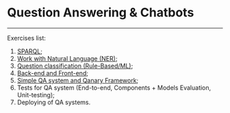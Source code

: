 # Question Answering & Chatbots

***

Exercises list:
1. [SPARQL](https://github.com/Perevalov/qa_chatbots_exercises/tree/main/Exercise_1);
2. [Work with Natural Language (NER)](https://github.com/Perevalov/qa_chatbots_exercises/tree/main/Exercise_2);
3. [Question classification (Rule-Based/ML)](https://github.com/Perevalov/qa_chatbots_exercises/tree/main/Exercise_3);
4. [Back-end and Front-end](https://github.com/Perevalov/qa_chatbots_exercises/tree/main/Exercise_4);
5. [Simple QA system and Qanary Framework](https://github.com/Perevalov/qa_chatbots_exercises/tree/main/Exercise_5);
6. Tests for QA system (End-to-end, Components + Models Evaluation, Unit-testing);
7. Deploying of QA systems.

